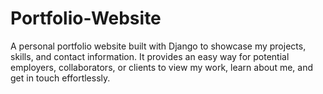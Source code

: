 # Portfolio-Website
A personal portfolio website built with Django to showcase my projects, skills, and contact information. It provides an easy way for potential employers, collaborators, or clients to view my work, learn about me, and get in touch effortlessly.
